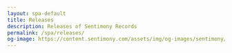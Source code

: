 ```yaml
---
layout: spa-default
title: Releases
description: Releases of Sentimony Records
permalink: /spa/releases/
og-image: https://content.sentimony.com/assets/img/og-images/sentimony/home.jpg
---
```

